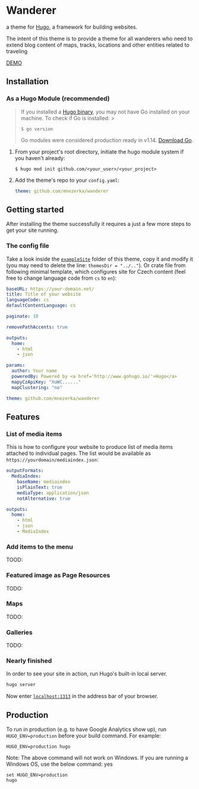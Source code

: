 # Wanderer
a theme for [Hugo](http://gohugo.io/), a framework for building websites.

The intent of this theme is to provide a theme for all wanderers who need to extend blog content of maps, tracks, locations and other entities related to traveling

[DEMO](https://mnezerka.github.io/wanderer/)

## Installation

### As a Hugo Module (recommended)

> If you installed a [Hugo
> binary](https://gohugo.io/getting-started/installing/#binary-cross-platform),
> you may not have Go installed on your machine. To check if Go is installed: >
> ```
> $ go version
> ```
>  Go modules were considered production ready in v1.14. [Download Go](https://golang.org/dl/). 

1. From your project's root directory, initiate the hugo module system if you haven't already:

   ```
   $ hugo mod init github.com/<your_user>/<your_project>
   ```

2. Add the theme's repo to your `config.yaml`:

   ```yaml
   theme: github.com/mnezerka/wanderer
   ```

## Getting started

After installing the theme successfully it requires a just a few more steps to get your site running.

### The config file

Take a look inside the
[`exampleSite`](https://github.com/mnezerka/wanderer/tree/master/exampleSite)
folder of this theme, copy it and modify it (you may need to delete the line:
`themesDir = "../.."`). Or crate file from following minimal template, which
configures site for Czech content (feel free to change language code from `cs`
to `en`):

```yaml
baseURL: https://your-domain.net/
title: Title of your website
languageCode: cs
defaultContentLanguage: cs

paginate: 10

removePathAccents: true

outputs:
  home:
    - html
    - json

params:
  author: Your name
  poweredBy: Powered by <a href='http://www.gohugo.io/'>Hugo</a>
  mapyCzApiKey: "XuWC......"
  mapClustering: "no"

theme: github.com/mnezerka/wanderer
```

## Features

### List of media items

This is how to configure your website to produce list of media items attached
to individual pages. The list would be available as `https://yourdomain/mediaindex.json`:

```yaml
outputFormats:
  MediaIndex:
    baseName: mediaindex
    isPlainText: true
    mediaType: application/json
    notAlternative: true

outputs:
  home:
    - html
    - json
    - MediaIndex
```

### Add items to the menu

TOOD:

### Featured image as Page Resources

TODO:

### Maps

TODO:

### Galleries

TODO:

### Nearly finished

In order to see your site in action, run Hugo's built-in local server.

```bash
hugo server
```

Now enter [`localhost:1313`](http://localhost:1313/) in the address bar of your browser.

## Production

To run in production (e.g. to have Google Analytics show up), run `HUGO_ENV=production` before your build command. For example:

```
HUGO_ENV=production hugo
```

Note: The above command will not work on Windows. If you are running a Windows OS, use the below command:
yes
```
set HUGO_ENV=production
hugo
```
